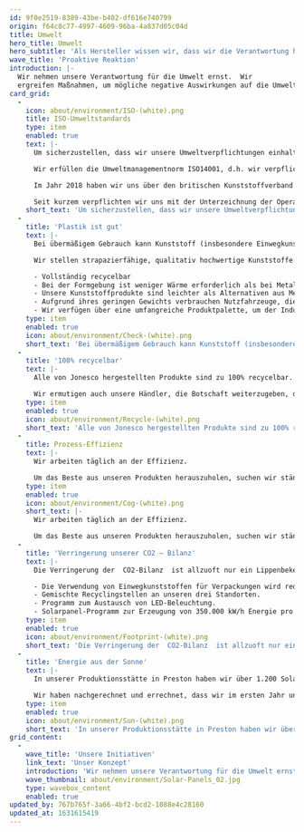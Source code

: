 ```yaml
---
id: 9f0e2519-8389-43be-b402-df616e740799
origin: f64c8c77-4997-4609-96ba-4a837d05c04d
title: Umwelt
hero_title: Umwelt
hero_subtitle: 'Als Hersteller wissen wir, dass wir die Verantwortung haben, die Belastung der Umwelt zu verringern.'
wave_title: 'Proaktive Reaktion'
introduction: |-
  Wir nehmen unsere Verantwortung für die Umwelt ernst.  Wir
  ergreifen Maßnahmen, um mögliche negative Auswirkungen auf die Umwelt zu verringern und gleichzeitig das soziale Wohlbefinden unserer Mitarbeiter und der Gemeinden in unserer Umgebung zu fördern.
card_grid:
  -
    icon: about/environment/ISO-(white).png
    title: ISO-Umweltstandards
    type: item
    enabled: true
    text: |-
      Um sicherzustellen, dass wir unsere Umweltverpflichtungen einhalten, arbeiten wir nach hohen Standards, die von der British Standards Institution festgelegt wurden.

      Wir erfüllen die Umweltmanagementnorm ISO14001, d.h. wir verpflichten uns, die Umweltverschmutzung zu reduzieren, Verunreinigungen zu vermeiden und alle Geschäftsaktivitäten, die sich nachteilig auf die Umwelt auswirken können, aktiv zu überwachen.

      Im Jahr 2018 haben wir uns über den britischen Kunststoffverband freiwillig dem Abkommen zum Klimawandel angeschlossen, was bedeutet, dass wir nun Energieeffizienzziele einhalten müssen.

      Seit kurzem verpflichten wir uns mit der Unterzeichnung der Operation Clean Sweep, alles zu tun, um den Abfall von Kunststoffgranulaten und -pulvern in der Umwelt zu reduzieren.
    short_text: 'Um sicherzustellen, dass wir unsere Umweltverpflichtungen einhalten, arbeiten wir nach hohen Standards, die von der British Standards Institution festgelegt wurden.'
  -
    title: 'Plastik ist gut'
    text: |-
      Bei übermäßigem Gebrauch kann Kunststoff (insbesondere Einwegkunststoff) schädliche Auswirkungen auf die Umwelt haben. Wir bei Jonesco stellen jedoch keinen Einwegkunststoff her.

      Wir stellen strapazierfähige, qualitativ hochwertige Kunststoffe für den langfristigen Gebrauch her, die vollständig recycelbar sind und viele weitere Vorteile bieten, wie z.B:

      - Vollständig recycelbar
      - Bei der Formgebung ist weniger Wärme erforderlich als bei Metall oder Glas
      - Unsere Kunststoffprodukte sind leichter als Alternativen aus Metall oder Glas, was bedeutet, dass beim Versand weniger Ressourcen verbrauchen.
      - Aufgrund ihres geringen Gewichts verbrauchen Nutzfahrzeuge, die mit unseren Produkten ausgestattet sind, weniger Kraftstoff als Fahrzeuge, die mit Alternativen aus Metall, Glas oder Holz ausgestattet sind.
      - Wir verfügen über eine umfangreiche Produktpalette, um der Industrie die Einhaltung der Umweltnormen zu gewährleisten. Aufgrund seiner Widerstandsfähigkeit ist Kunststoff der beste Weg, um die Verschmutzung und das Risiko eines Auslaufens auf ein absolutes Minimum zu reduzieren.
    type: item
    enabled: true
    icon: about/environment/Check-(white).png
    short_text: 'Bei übermäßigem Gebrauch kann Kunststoff (insbesondere Einwegkunststoff) schädliche Auswirkungen auf die Umwelt haben. Wir bei Jonesco stellen jedoch keinen Einwegkunststoff her.'
  -
    title: '100% recycelbar'
    text: |-
      Alle von Jonesco hergestellten Produkte sind zu 100% recycelbar. Das erklärt, warum unsere Abfallzahlen so niedrig sind. Wir stellen sicher, dass so wenig Polymer wie möglich in den Müll gelangt, was bedeutet, dass alle Produkte, die unseren hohen Standards nicht entsprechen, zerkleinert und neu geformt werden.

      Wir ermutigen auch unsere Händler, die Botschaft weiterzugeben, damit die Industrie weiß, dass sie am Ende der Lebensdauer eines Jonesco-Produkts dieses auf eine verantwortungsvolle, umweltfreundliche Weise entsorgen kann.
    type: item
    enabled: true
    icon: about/environment/Recycle-(white).png
    short_text: 'Alle von Jonesco hergestellten Produkte sind zu 100% recycelbar. Das erklärt, warum unsere Abfallzahlen so niedrig sind. Wir stellen sicher, dass so wenig Polymer wie möglich in den Müll gelangt, was bedeutet, dass alle Produkte, die unseren hohen Standards nicht entsprechen, zerkleinert und neu geformt werden.'
  -
    title: Prozess-Effizienz
    text: |-
      Wir arbeiten täglich an der Effizienz.

      Um das Beste aus unseren Produkten herauszuholen, suchen wir ständig nach Möglichkeiten, unsere Energie-, Prozess- und Abfalleffizienz zu verbessern.
    type: item
    enabled: true
    icon: about/environment/Cog-(white).png
    short_text: |-
      Wir arbeiten täglich an der Effizienz.

      Um das Beste aus unseren Produkten herauszuholen, suchen wir ständig nach Möglichkeiten, unsere Energie-, Prozess- und Abfalleffizienz zu verbessern.
  -
    title: 'Verringerung unserer CO2 – Bilanz'
    text: |-
      Die Verringerung der  CO2-Bilanz  ist allzuoft nur ein Lippenbekenntnis, aber wir bei Jonesco haben damit begonnen, ernsthafte Schritte zu unternehmen, um die CO2-Emissionen durch die Industrie wirklich zu kompensieren.

      - Die Verwendung von Einwegkunststoffen für Verpackungen wird reduziert oder ganz abgeschafft.
      - Gemischte Recyclingstellen an unseren drei Standorten.
      - Programm zum Austausch von LED-Beleuchtung.
      - Solarpanel-Programm zur Erzeugung von 350.000 kW/h Energie pro Jahr (das ist genug, um fast 100 britische Haushalte ein ganzes Jahr lang zu versorgen!)
    type: item
    enabled: true
    icon: about/environment/Footprint-(white).png
    short_text: 'Die Verringerung der  CO2-Bilanz  ist allzuoft nur ein Lippenbekenntnis, aber wir bei Jonesco haben damit begonnen, ernsthafte Schritte zu unternehmen, um die CO2-Emissionen durch die Industrie wirklich zu kompensieren.'
  -
    title: 'Energie aus der Sonne'
    text: |-
      In unserer Produktionsstätte in Preston haben wir über 1.200 Solarmodule installiert, die fast 350.000 kWh Strom pro Jahr erzeugen.

      Wir haben nachgerechnet und errechnet, dass wir im ersten Jahr unseren CO2-Ausstoß um mehr als 82 Tonnen reduziert haben... (genauer gesagt 82.992,5 kg).
    type: item
    enabled: true
    icon: about/environment/Sun-(white).png
    short_text: 'In unserer Produktionsstätte in Preston haben wir über 1.200 Solarmodule installiert, die fast 350.000 kWh Strom pro Jahr erzeugen.'
grid_content:
  -
    wave_title: 'Unsere Initiativen'
    link_text: 'Unser Konzept'
    introduction: 'Wir nehmen unsere Verantwortung für die Umwelt ernst.  Wir ergreifen Maßnahmen, um mögliche negative Auswirkungen auf die Umwelt zu verringern und gleichzeitig das soziale Wohlbefinden unserer Mitarbeiter und der Gemeinden in unserer Umgebung zu fördern.'
    wave_thumbnail: about/environment/Solar-Panels_02.jpg
    type: wavebox_content
    enabled: true
updated_by: 767b765f-3a66-4bf2-bcd2-1088e4c28160
updated_at: 1631615419
---
```

